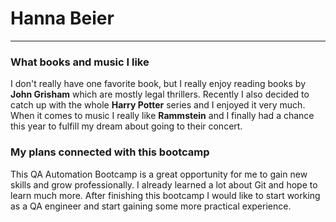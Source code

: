 # Hanna Beier

***

### What books and music I like
I don't really have one favorite book, but I really enjoy reading books by **John Grisham** which are mostly legal thrillers. Recently I also decided to catch up with the whole **Harry Potter** series and I enjoyed it very much. When it comes to music I really like **Rammstein** and I finally had a chance this year to fulfill my dream about going to their concert. 

### My plans connected with this bootcamp
This QA Automation Bootcamp is a great opportunity for me to gain new skills and grow professionally. I already learned a lot about Git and hope to learn much more.
After finishing this bootcamp I would like to start working as a QA engineer and start gaining some more practical experience. 